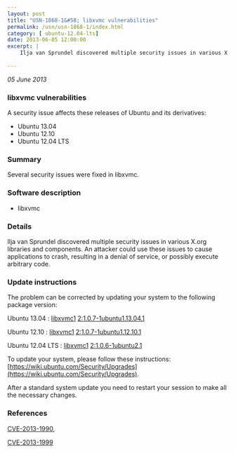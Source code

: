 ```yaml
---
layout: post
title: "USN-1868-1&#58; libxvmc vulnerabilities"
permalink: /usn/usn-1868-1/index.html
category: [ ubuntu-12.04-lts]
date: 2013-06-05 12:00:00
excerpt: |
    Ilja van Sprundel discovered multiple security issues in various X.org libraries and components. An attacker could use these issues to cause applications to crash, resulting in a denial of service, or possibly execute arbitrary code. 
    
--- 
```

 
 

*05 June 2013*

### libxvmc vulnerabilities

A security issue affects these releases of Ubuntu and its derivatives:

* Ubuntu 13.04
* Ubuntu 12.10
* Ubuntu 12.04 LTS

### Summary

Several security issues were fixed in libxvmc. 

### Software description

* libxvmc 

### Details

Ilja van Sprundel discovered multiple security issues in various X.org libraries and components. An attacker could use these issues to cause applications to crash, resulting in a denial of service, or possibly execute arbitrary code. 

### Update instructions

The problem can be corrected by updating your system to the following package version:

Ubuntu 13.04
 : [libxvmc1](https://launchpad.net/ubuntu/+source/libxvmc) <span> [2:1.0.7-1ubuntu1.13.04.1](https://launchpad.net/ubuntu/+source/libxvmc/2:1.0.7-1ubuntu1.13.04.1) </span> 

Ubuntu 12.10
 : [libxvmc1](https://launchpad.net/ubuntu/+source/libxvmc) <span> [2:1.0.7-1ubuntu1.12.10.1](https://launchpad.net/ubuntu/+source/libxvmc/2:1.0.7-1ubuntu1.12.10.1) </span> 

Ubuntu 12.04 LTS
 : [libxvmc1](https://launchpad.net/ubuntu/+source/libxvmc) <span> [2:1.0.6-1ubuntu2.1](https://launchpad.net/ubuntu/+source/libxvmc/2:1.0.6-1ubuntu2.1) </span> 

To update your system, please follow these instructions: [https://wiki.ubuntu.com/Security/Upgrades](https://wiki.ubuntu.com/Security/Upgrades).

After a standard system update you need to restart your session to make all the necessary changes. 

### References

 
 [CVE-2013-1990](http://people.ubuntu.com/~ubuntu-security/cve/CVE-2013-1990), 

 [CVE-2013-1999](http://people.ubuntu.com/~ubuntu-security/cve/CVE-2013-1999)
 

